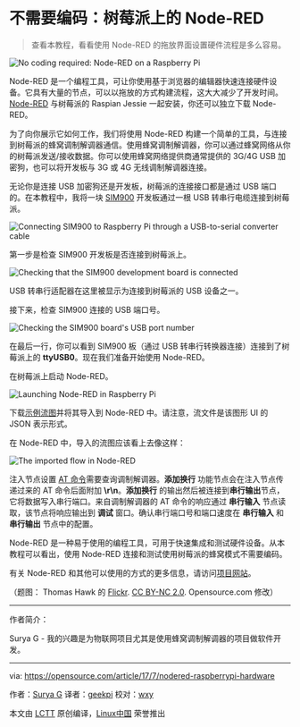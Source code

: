 不需要编码：树莓派上的 Node-RED
============================================================

> 查看本教程，看看使用 Node-RED 的拖放界面设置硬件流程是多么容易。
 
![No coding required: Node-RED on a Raspberry Pi](https://opensource.com/sites/default/files/styles/image-full-size/public/images/life/hardware_hammer_sign.jpg?itok=vh76LBib "No coding required: Node-RED on a Raspberry Pi")

Node-RED 是一个编程工具，可让你使用基于浏览器的编辑器快速连接硬件设备。它具有大量的节点，可以以拖放的方式构建流程，这大大减少了开发时间。[Node-RED][14] 与树莓派的 Raspian Jessie 一起安装，你还可以独立下载 Node-RED。

为了向你展示它如何工作，我们将使用 Node-RED 构建一个简单的工具，与连接到树莓派的蜂窝调制解调器通信。使用蜂窝调制解调器，你可以通过蜂窝网络从你的树莓派发送/接收数据。你可以使用蜂窝网络提供商通常提供的 3G/4G USB 加密狗，也可以将开发板与 3G 或 4G 无线调制解调器连接。

无论你是连接 USB 加密狗还是开发板，树莓派的连接接口都是通过 USB 端口的。在本教程中，我将一块 [SIM900][15] 开发板通过一根 USB 转串行电缆连接到树莓派。

![Connecting SIM900 to Raspberry Pi through a USB-to-serial converter cable](https://opensource.com/sites/default/files/u128651/node_red1.png "Connecting SIM900 to Raspberry Pi through a USB-to-serial converter cable")

第一步是检查 SIM900 开发板是否连接到树莓派上。

![Checking that the SIM900 development board is connected](https://opensource.com/sites/default/files/u128651/node_red2a.png "Checking that the SIM900 development board is connected")

USB 转串行适配器在这里被显示为连接到树莓派的 USB 设备之一。

接下来，检查 SIM900 连接的 USB 端口号。

![Checking the SIM900 board's USB port number](https://opensource.com/sites/default/files/u128651/node_red3a.png "Checking the SIM900 board's USB port number")

在最后一行，你可以看到 SIM900 板（通过 USB 转串行转换器连接）连接到了树莓派上的 **ttyUSB0**。现在我们准备开始使用 Node-RED。

在树莓派上启动 Node-RED。

![​​​​Launching Node-RED in Raspberry Pi](https://opensource.com/sites/default/files/u128651/node_red4a.png "​​​​Launching Node-RED in Raspberry Pi")

下载[示例流图][16]并将其导入到 Node-RED 中。请注意，流文件是该图形 UI 的 JSON 表示形式。

在 Node-RED 中，导入的流图应该看上去像这样：

![The imported flow in Node-RED](https://opensource.com/sites/default/files/u128651/node_red5.png "The imported flow in Node-RED")

注入节点设置 [AT 命令][17]需要查询调制解调器。**添加换行** 功能节点会在注入节点传递过来的 AT 命令后面附加 **\r\n**。**添加换行** 的输出然后被连接到**串行输出**节点，它将数据写入串行端口。来自调制解调器的 AT 命令的响应通过 **串行输入** 节点读取，该节点将响应输出到 **调试** 窗口。确认串行端口号和端口速度在 **串行输入** 和 **串行输出** 节点中的配置。

Node-RED 是一种易于使用的编程工具，可用于快速集成和测试硬件设备。从本教程可以看出，使用 Node-RED 连接和测试使用树莓派的蜂窝模式不需要编码。

有关 Node-RED 和其他可以使用的方式的更多信息，请访问[项目网站][18]。

（题图： Thomas Hawk 的 [Flickr][12]. [CC BY-NC 2.0][13]. Opensource.com 修改）

--------------------------------------------------------------------------------

作者简介：

Surya G - 我的兴趣是为物联网项目尤其是使用蜂窝调制解调器的项目做软件开发。

---

via: https://opensource.com/article/17/7/nodered-raspberrypi-hardware

作者：[Surya G][a]
译者：[geekpi](https://github.com/geekpi)
校对：[wxy](https://github.com/wxy)

本文由 [LCTT](https://github.com/LCTT/TranslateProject) 原创编译，[Linux中国](https://linux.cn/) 荣誉推出

[a]:https://opensource.com/users/gssm2m
[1]:https://opensource.com/tags/raspberry-pi?src=raspberry_pi_resource_menu1
[2]:https://opensource.com/resources/what-raspberry-pi?src=raspberry_pi_resource_menu2
[3]:https://opensource.com/article/16/12/getting-started-raspberry-pi?src=raspberry_pi_resource_menu3
[4]:https://opensource.com/article/17/2/raspberry-pi-submit-your-article?src=raspberry_pi_resource_menu4
[5]:https://opensource.com/file/359036
[6]:https://opensource.com/file/359086
[7]:https://opensource.com/file/359091
[8]:https://opensource.com/file/359716
[9]:https://opensource.com/file/359056
[10]:https://opensource.com/article/17/7/nodered-raspberrypi-hardware?rate=NjMvod1gAOI2Tf9t0YLr-4tbe_K1XWfHWNjVkTkPuzU
[11]:https://opensource.com/user/137861/feed
[12]:https://www.flickr.com/photos/thomashawk/3048157616/in/photolist-5DmB4E-BzrZ4-5aUXCN-nvBWYa-qbkwAq-fEFeDm-fuZxgC-dufA8D-oi8Npd-b6FiBp-7ChGA3-aSn7xK-7NXMyh-a9bQQr-5NG9W7-agCY7E-4QD9zm-7HLTtj-4uCiHy-bYUUtG
[13]:https://creativecommons.org/licenses/by-nc/2.0/
[14]:https://nodered.org/
[15]:http://m2msupport.net/m2msupport/simcom-sim900-gprs-2g-module/
[16]:http://m2msupport.net/m2msupport/wp-content/themes/admired/Node-RED/modem_commands
[17]:http://m2msupport.net/m2msupport/software-and-at-commands-for-m2m-modules/
[18]:https://nodered.org/
[19]:https://opensource.com/users/gssm2m
[20]:https://opensource.com/users/gssm2m
